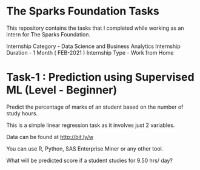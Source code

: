 # The Sparks Foundation Tasks
This repository contains the tasks that I completed while working as an intern for The Sparks Foundation.

  Internship Category - Data Science and Business Analytics
  Internship Duration - 1 Month ( FEB-2021 )
  Internship Type - Work from Home

# Task-1 : Prediction using Supervised ML (Level - Beginner)

Predict the percentage of marks of an student based on the number of study hours.

This is a simple linear regression task as it involves just 2 variables.

Data can be found at http://bit.ly/w

You can use R, Python, SAS Enterprise Miner or any other tool.

What will be predicted score if a student studies for 9.50 hrs/ day?
